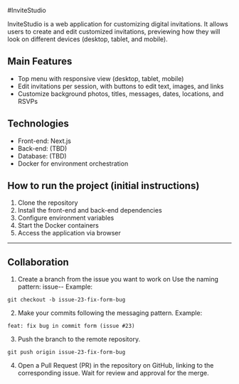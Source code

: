 #InviteStudio

InviteStudio is a web application for customizing digital invitations.
It allows users to create and edit customized invitations, previewing how they will look on different devices (desktop, tablet, and mobile).

## Main Features
- Top menu with responsive view (desktop, tablet, mobile)
- Edit invitations per session, with buttons to edit text, images, and links
- Customize background photos, titles, messages, dates, locations, and RSVPs

## Technologies
- Front-end: Next.js
- Back-end: (TBD)
- Database: (TBD)
- Docker for environment orchestration

## How to run the project (initial instructions)
1. Clone the repository
2. Install the front-end and back-end dependencies
3. Configure environment variables
4. Start the Docker containers
5. Access the application via browser

---

## Collaboration

1. Create a branch from the issue you want to work on
Use the naming pattern:
issue-<number>-<short-description>
Example:
```
git checkout -b issue-23-fix-form-bug
```
2. Make your commits following the messaging pattern.
Example:
```
feat: fix bug in commit form (issue #23)
```

3. Push the branch to the remote repository.
```
git push origin issue-23-fix-form-bug
```
4. Open a Pull Request (PR) in the repository on GitHub, linking to the corresponding issue.
Wait for review and approval for the merge.
